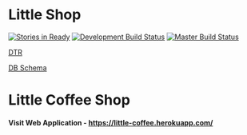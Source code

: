 # Little Shop

[![Stories in Ready](https://badge.waffle.io/iamchrissmith/little-shop.svg?label=ready&title=Ready)](http://waffle.io/iamchrissmith/little-shop)
[![Development Build Status](https://semaphoreci.com/api/v1/iamchrissmith/little-shop/branches/development/badge.svg)](https://semaphoreci.com/iamchrissmith/little-shop)
[![Master Build Status](https://semaphoreci.com/api/v1/iamchrissmith/little-shop/branches/development/badge.svg)](https://semaphoreci.com/iamchrissmith/little-shop)

[DTR](https://gist.github.com/TomSoucie/802fba808aadcf4dd5cc7c099b029d74)

[DB Schema](http://ondras.zarovi.cz/sql/demo/?keyword=caat-little-shop)


# Little Coffee Shop

#### Visit Web Application - https://little-coffee.herokuapp.com/
